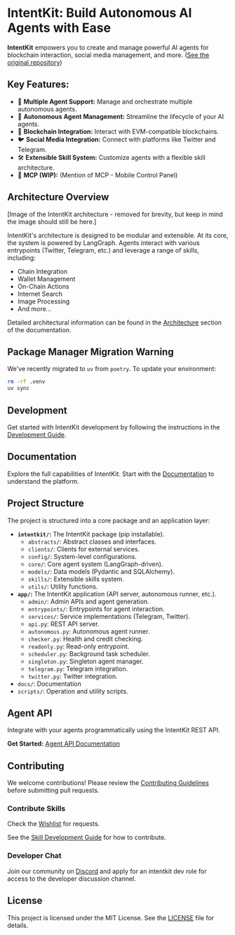 # IntentKit: Build Autonomous AI Agents with Ease

**IntentKit** empowers you to create and manage powerful AI agents for blockchain interaction, social media management, and more. ([See the original repository](https://github.com/crestalnetwork/intentkit))

## Key Features:

*   🤖 **Multiple Agent Support:** Manage and orchestrate multiple autonomous agents.
*   🔄 **Autonomous Agent Management:** Streamline the lifecycle of your AI agents.
*   🔗 **Blockchain Integration:** Interact with EVM-compatible blockchains.
*   🐦 **Social Media Integration:** Connect with platforms like Twitter and Telegram.
*   🛠️ **Extensible Skill System:** Customize agents with a flexible skill architecture.
*   🔌 **MCP (WIP):** (Mention of MCP - Mobile Control Panel)

## Architecture Overview

[Image of the IntentKit architecture - removed for brevity, but keep in mind the image should still be here.]

IntentKit's architecture is designed to be modular and extensible. At its core, the system is powered by LangGraph. Agents interact with various entrypoints (Twitter, Telegram, etc.) and leverage a range of skills, including:

*   Chain Integration
*   Wallet Management
*   On-Chain Actions
*   Internet Search
*   Image Processing
*   And more...

Detailed architectural information can be found in the [Architecture](docs/architecture.md) section of the documentation.

## Package Manager Migration Warning

We've recently migrated to `uv` from `poetry`. To update your environment:

```bash
rm -rf .venv
uv sync
```

## Development

Get started with IntentKit development by following the instructions in the [Development Guide](DEVELOPMENT.md).

## Documentation

Explore the full capabilities of IntentKit. Start with the [Documentation](docs/) to understand the platform.

## Project Structure

The project is structured into a core package and an application layer:

*   **`intentkit/`:** The IntentKit package (pip installable).
    *   `abstracts/`: Abstract classes and interfaces.
    *   `clients/`: Clients for external services.
    *   `config/`: System-level configurations.
    *   `core/`: Core agent system (LangGraph-driven).
    *   `models/`: Data models (Pydantic and SQLAlchemy).
    *   `skills/`: Extensible skills system.
    *   `utils/`: Utility functions.
*   **`app/`:** The IntentKit application (API server, autonomous runner, etc.).
    *   `admin/`: Admin APIs and agent generation.
    *   `entrypoints/`: Entrypoints for agent interaction.
    *   `services/`: Service implementations (Telegram, Twitter).
    *   `api.py`: REST API server.
    *   `autonomous.py`: Autonomous agent runner.
    *   `checker.py`: Health and credit checking.
    *   `readonly.py`: Read-only entrypoint.
    *   `scheduler.py`: Background task scheduler.
    *   `singleton.py`: Singleton agent manager.
    *   `telegram.py`: Telegram integration.
    *   `twitter.py`: Twitter integration.
*   `docs/`: Documentation
*   `scripts/`: Operation and utility scripts.

## Agent API

Integrate with your agents programmatically using the IntentKit REST API.

**Get Started:** [Agent API Documentation](docs/agent_api.md)

## Contributing

We welcome contributions! Please review the [Contributing Guidelines](CONTRIBUTING.md) before submitting pull requests.

### Contribute Skills

Check the [Wishlist](docs/contributing/wishlist.md) for requests.

See the [Skill Development Guide](docs/contributing/skills.md) for how to contribute.

### Developer Chat

Join our community on [Discord](https://discord.com/invite/crestal) and apply for an intentkit dev role for access to the developer discussion channel.

## License

This project is licensed under the MIT License. See the [LICENSE](LICENSE) file for details.